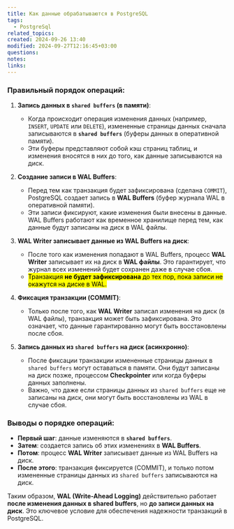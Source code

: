 ```yaml
---
title: Как данные обрабатываются в PostgreSQL
tags:
  - PostgreSql
related_topics: 
created: 2024-09-26 13:40
modified: 2024-09-27T12:16:45+03:00
questions: 
notes: 
links: 
---
```


### Правильный порядок операций:

1. **Запись данных в `shared buffers` (в памяти)**:
    
    - Когда происходит операция изменения данных (например, `INSERT`, `UPDATE` или `DELETE`), измененные страницы данных сначала записываются в **`shared buffers`** (буферы данных в оперативной памяти).
    - Эти буферы представляют собой кэш страниц таблиц, и изменения вносятся в них до того, как данные записываются на диск.
2. **Создание записи в WAL Buffers**:
    
    - Перед тем как транзакция будет зафиксирована (сделана `COMMIT`), PostgreSQL создает запись в **WAL Buffers** (буфер журнала WAL в оперативной памяти).
    - Эти записи фиксируют, какие изменения были внесены в данные. WAL Buffers работают как временное хранилище перед тем, как данные будут записаны на диск в WAL файлы.
3. **WAL Writer записывает данные из WAL Buffers на диск**:
    
    - После того как изменения попадают в WAL Buffers, процесс **WAL Writer** записывает их на диск в **WAL файлы**. Это гарантирует, что журнал всех изменений будет сохранен даже в случае сбоя.
    - <mark class="hltr-red">Транзакция **не будет зафиксирована** до тех пор, пока записи не окажутся на диске в WAL.</mark>
4. **Фиксация транзакции (COMMIT)**:
    
    - Только после того, как **WAL Writer** записал изменения на диск (в WAL файлы), транзакция может быть зафиксирована. Это означает, что данные гарантированно могут быть восстановлены после сбоя.
5. **Запись данных из `shared buffers` на диск (асинхронно)**:
    
    - После фиксации транзакции измененные страницы данных в `shared buffers` могут оставаться в памяти. Они будут записаны на диск позже, процессом **Checkpointer** или когда буферы данных заполнены.
    - Важно, что даже если страницы данных из `shared buffers` еще не записаны на диск, они могут быть восстановлены из WAL в случае сбоя.

### Выводы о порядке операций:

- **Первый шаг**: данные изменяются в **`shared buffers`**.
- **Затем**: создается запись об этих изменениях в **WAL Buffers**.
- **Потом**: процесс **WAL Writer** записывает данные из WAL Buffers на диск.
- **После этого**: транзакция фиксируется (COMMIT), и только потом измененные страницы данных из `shared buffers` записываются на диск.

Таким образом, **WAL (Write-Ahead Logging)** действительно работает **после изменения данных в shared buffers**, но **до записи данных на диск**. Это ключевое условие для обеспечения надежности транзакций в PostgreSQL.
